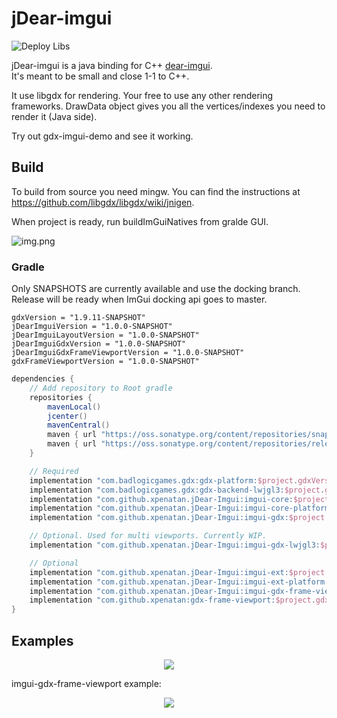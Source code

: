 # jDear-imgui
![Deploy Libs](https://github.com/xpenatan/jDear-imgui/workflows/Deploy%20Libs/badge.svg)

jDear-imgui is a java binding for C++ [dear-imgui](https://github.com/ocornut/imgui). <br>
It's meant to be small and close 1-1 to C++. 

It use libgdx for rendering. Your free to use any other rendering frameworks. DrawData object gives you all the vertices/indexes you need to render it (Java side). 

Try out gdx-imgui-demo and see it working.


## Build

To build from source you need mingw. You can find the instructions at https://github.com/libgdx/libgdx/wiki/jnigen.

When project is ready, run buildImGuiNatives from gralde GUI.

![img.png](https://i.imgur.com/a1MyyzF.png)

### Gradle

Only SNAPSHOTS are currently available and use the docking branch. Release will be ready when ImGui docking api goes to master.

    gdxVersion = "1.9.11-SNAPSHOT"
    jDearImguiVersion = "1.0.0-SNAPSHOT"
    jDearImguiLayoutVersion = "1.0.0-SNAPSHOT"
    jDearImguiGdxVersion = "1.0.0-SNAPSHOT"
    jDearImguiGdxFrameViewportVersion = "1.0.0-SNAPSHOT"
    gdxFrameViewportVersion = "1.0.0-SNAPSHOT"

```groovy
dependencies {
    // Add repository to Root gradle
    repositories {
        mavenLocal()
        jcenter()
        mavenCentral()
        maven { url "https://oss.sonatype.org/content/repositories/snapshots/" }
        maven { url "https://oss.sonatype.org/content/repositories/releases/" }
    }

    // Required
    implementation "com.badlogicgames.gdx:gdx-platform:$project.gdxVersion:natives-desktop"
    implementation "com.badlogicgames.gdx:gdx-backend-lwjgl3:$project.gdxVersion"
    implementation "com.github.xpenatan.jDear-Imgui:imgui-core:$project.jDearImguiVersion"
    implementation "com.github.xpenatan.jDear-Imgui:imgui-core-platform:$project.jDearImguiVersion:natives-desktop"
    implementation "com.github.xpenatan.jDear-Imgui:imgui-gdx:$project.jDearImguiGdxVersion"

    // Optional. Used for multi viewports. Currently WIP.
    implementation "com.github.xpenatan.jDear-Imgui:imgui-gdx-lwjgl3:$project.jDearImguiGdxVersion"

    // Optional
    implementation "com.github.xpenatan.jDear-Imgui:imgui-ext:$project.jDearImguiLayoutVersion"
    implementation "com.github.xpenatan.jDear-Imgui:imgui-ext-platform:$project.jDearImguiLayoutVersion:natives-desktop"
    implementation "com.github.xpenatan.jDear-Imgui:imgui-gdx-frame-viewport:$project.jDearImguiGdxFrameViewportVersion"
    implementation "com.github.xpenatan:gdx-frame-viewport:$project.gdxFrameViewportVersion"
}
```

## Examples
<p align="center"><img src="https://i.imgur.com/ekZu3lS.png"/></p>
imgui-gdx-frame-viewport example:
<p align="center"><img src="https://i.imgur.com/rXk4Aq0.gif"/></p>